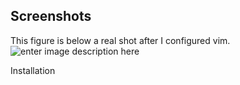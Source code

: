 Screenshots
------------
This figure is below a real shot after I configured vim.
![enter image description here](scratchTeX/example.png)

Installation
